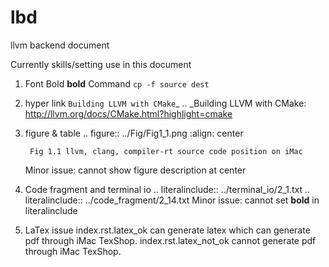 lbd
===

llvm backend document



Currently skills/setting use in this document

1. Font
	Bold **bold**
	Command ``cp -f source dest``

2. hyper link
	`Building LLVM with CMake`_
		.. _Building LLVM with CMake: http://llvm.org/docs/CMake.html?highlight=cmake

3. figure & table
	.. figure:: ../Fig/Fig1_1.png
		:align: center

		Fig 1.1 llvm, clang, compiler-rt source code position on iMac

	Minor issue: cannot show figure description at center

4. Code fragment and terminal io
	.. literalinclude:: ../terminal_io/2_1.txt
	.. literalinclude:: ../code_fragment/2_14.txt
	Minor issue: cannot set **bold** in literalinclude

5. LaTex issue
	index.rst.latex_ok can generate latex which can generate pdf through iMac TexShop.
	index.rst.latex_not_ok cannot generate pdf through iMac TexShop.

